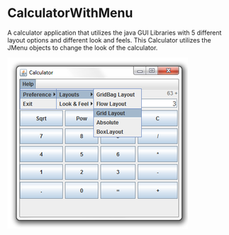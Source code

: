 # CalculatorWithMenu
A calculator application that utilizes the java GUI Libraries with 5 different layout options  and different look and feels. This Calculator utilizes the JMenu objects to change the look of the calculator.

<img src="../screenshots/CalculatorWithMenu.png" />

